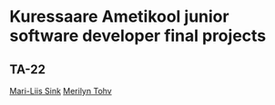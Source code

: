 # Kuressaare Ametikool junior software developer final projects

## TA-22

[Mari-Liis Sink](https://github.com/mariliis01/TA-22-final-Mari-Liis-Sink)
[Merilyn Tohv](https://github.com/merilyntohv/MerilynTohv-final-TA22)
